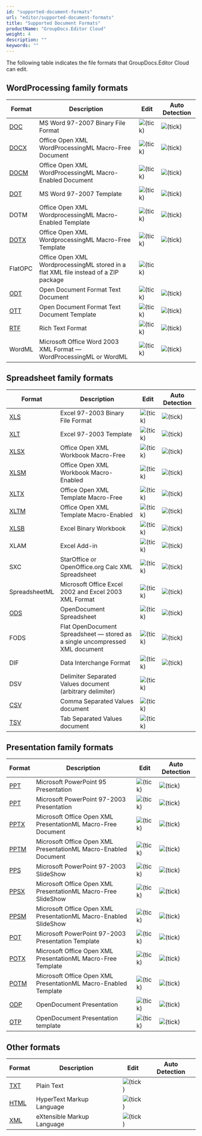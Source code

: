 ```yaml
---
id: "supported-document-formats"
url: "editor/supported-document-formats"
title: "Supported Document Formats"
productName: "GroupDocs.Editor Cloud"
weight: 4
description: ""
keywords: ""
---
```


The following table indicates the file formats that GroupDocs.Editor Cloud can edit.

## WordProcessing family formats ##

|Format|Description|Edit|Auto Detection
|---|---|---|---
|[DOC](https://wiki.fileformat.com/specification/word-processing/doc/)|MS Word 97-2007 Binary File Format|![(tick)](editor/images/check.png)|![(tick)](editor/images/check.png)
|[DOCX](https://wiki.fileformat.com/specification/word-processing/docx/)|Office Open XML WordProcessingML Macro-Free Document|![(tick)](editor/images/check.png)|![(tick)](editor/images/check.png)
|[DOCM](https://wiki.fileformat.com/specification/word-processing/docm/)|Office Open XML WordProcessingML Macro-Enabled Document|![(tick)](editor/images/check.png)|![(tick)](editor/images/check.png)
|[DOT](https://wiki.fileformat.com/specification/word-processing/dot/)|MS Word 97-2007 Template|![(tick)](editor/images/check.png)|![(tick)](editor/images/check.png)
|DOTM|Office Open XML WordprocessingML Macro-Enabled Template|![(tick)](editor/images/check.png)|![(tick)](editor/images/check.png)
|[DOTX](https://wiki.fileformat.com/specification/word-processing/dotx/)|Office Open XML WordprocessingML Macro-Free Template|![(tick)](editor/images/check.png)|![(tick)](editor/images/check.png)
|FlatOPC|Office Open XML WordprocessingML stored in a flat XML file instead of a ZIP package|![(tick)](editor/images/check.png)|
|[ODT](https://wiki.fileformat.com/specification/word-processing/odt/)|Open Document Format Text Document|![(tick)](editor/images/check.png)|![(tick)](editor/images/check.png)
|[OTT](https://wiki.fileformat.com/specification/word-processing/ott/)|Open Document Format Text Document Template|![(tick)](editor/images/check.png)|![(tick)](editor/images/check.png)
|[RTF](https://wiki.fileformat.com/specification/word-processing/rtf/)|Rich Text Format|![(tick)](editor/images/check.png)|![(tick)](editor/images/check.png)
|WordML|Microsoft Office Word 2003 XML Format — WordProcessingML or WordML|![(tick)](editor/images/check.png)|![(tick)](editor/images/check.png)

## Spreadsheet family formats ##

|Format|Description|Edit|Auto Detection
|---|---|---|---
|[XLS](https://wiki.fileformat.com/specification/spreadsheet/xls/)|Excel 97-2003 Binary File Format|![(tick)](editor/images/check.png)|![(tick)](editor/images/check.png)
|[XLT](https://wiki.fileformat.com/specification/spreadsheet/xlt/)|Excel 97-2003 Template|![(tick)](editor/images/check.png)|![(tick)](editor/images/check.png)
|[XLSX](https://wiki.fileformat.com/specification/spreadsheet/xlsx/)|Office Open XML Workbook Macro-Free|![(tick)](editor/images/check.png)|![(tick)](editor/images/check.png)
|[XLSM](https://wiki.fileformat.com/specification/spreadsheet/xlsm/)|Office Open XML Workbook Macro-Enabled|![(tick)](editor/images/check.png)|![(tick)](editor/images/check.png)
|[XLTX](https://wiki.fileformat.com/specification/spreadsheet/xltx/)|Office Open XML Template Macro-Free|![(tick)](editor/images/check.png)|![(tick)](editor/images/check.png)
|[XLTM](https://wiki.fileformat.com/specification/spreadsheet/xltm/)|Office Open XML Template Macro-Enabled|![(tick)](editor/images/check.png)|![(tick)](editor/images/check.png)
|[XLSB](https://wiki.fileformat.com/specification/spreadsheet/xlsb/)|Excel Binary Workbook|![(tick)](editor/images/check.png)|![(tick)](editor/images/check.png)
|XLAM|Excel Add-in|![(tick)](editor/images/check.png)|![(tick)](editor/images/check.png)
|SXC|StarOffice or OpenOffice.org Calc XML Spreadsheet|![(tick)](editor/images/check.png)|![(tick)](editor/images/check.png)
|SpreadsheetML|Microsoft Office Excel 2002 and Excel 2003 XML Format|![(tick)](editor/images/check.png)|![(tick)](editor/images/check.png)
|[ODS](https://wiki.fileformat.com/specification/spreadsheet/ods/)|OpenDocument Spreadsheet|![(tick)](editor/images/check.png)|![(tick)](editor/images/check.png)
|FODS|Flat OpenDocument Spreadsheet — stored as a single uncompressed XML document|![(tick)](editor/images/check.png)|![(tick)](editor/images/check.png)
|DIF|Data Interchange Format|![(tick)](editor/images/check.png)|![(tick)](editor/images/check.png)
|DSV|Delimiter Separated Values document (arbitrary delimiter)|![(tick)](editor/images/check.png)|
|[CSV](https://wiki.fileformat.com/specification/spreadsheet/csv/)|Comma Separated Values document|![(tick)](editor/images/check.png)|
|[TSV](https://wiki.fileformat.com/specification/spreadsheet/tsv/)|Tab Separated Values document|![(tick)](editor/images/check.png)|

## Presentation family formats ##

|Format|Description|Edit|Auto Detection
|---|---|---|---
|[PPT](https://wiki.fileformat.com/presentation/ppt/)|Microsoft PowerPoint 95 Presentation|![(tick)](editor/images/check.png)|![(tick)](editor/images/check.png)
|[PPT](https://wiki.fileformat.com/presentation/ppt/)|Microsoft PowerPoint 97-2003 Presentation|![(tick)](editor/images/check.png)|![(tick)](editor/images/check.png)
|[PPTX](https://wiki.fileformat.com/presentation/pptx/)|Microsoft Office Open XML PresentationML Macro-Free Document|![(tick)](editor/images/check.png)|![(tick)](editor/images/check.png)
|[PPTM](https://wiki.fileformat.com/presentation/pptm/)|Microsoft Office Open XML PresentationML Macro-Enabled Document|![(tick)](editor/images/check.png)|![(tick)](editor/images/check.png)
|[PPS](https://wiki.fileformat.com/presentation/pps/)|Microsoft PowerPoint 97-2003 SlideShow|![(tick)](editor/images/check.png)|![(tick)](editor/images/check.png)
|[PPSX](https://wiki.fileformat.com/presentation/ppsx/)|Microsoft Office Open XML PresentationML Macro-Free SlideShow|![(tick)](editor/images/check.png)|![(tick)](editor/images/check.png)
|[PPSM](https://wiki.fileformat.com/presentation/ppsm/)|Microsoft Office Open XML PresentationML Macro-Enabled SlideShow|![(tick)](editor/images/check.png)|![(tick)](editor/images/check.png)
|[POT](https://wiki.fileformat.com/presentation/pot/)|Microsoft PowerPoint 97-2003 Presentation Template|![(tick)](editor/images/check.png)|![(tick)](editor/images/check.png)
|[POTX](https://wiki.fileformat.com/presentation/potx/)|Microsoft Office Open XML PresentationML Macro-Free Template|![(tick)](editor/images/check.png)|![(tick)](editor/images/check.png)
|[POTM](https://wiki.fileformat.com/presentation/potm/)|Microsoft Office Open XML PresentationML Macro-Enabled Template|![(tick)](editor/images/check.png)|![(tick)](editor/images/check.png)
|[ODP](https://wiki.fileformat.com/presentation/odp/)|OpenDocument Presentation|![(tick)](editor/images/check.png)|![(tick)](editor/images/check.png)
|[OTP](https://wiki.fileformat.com/presentation/otp/)|OpenDocument Presentation template|![(tick)](editor/images/check.png)|![(tick)](editor/images/check.png)

## Other formats ##

|Format|Description|Edit|Auto Detection
|---|---|---|---
|[TXT](https://wiki.fileformat.com/specification/word-processing/txt/)|Plain Text|![(tick)](editor/images/check.png)|
|[HTML](https://wiki.fileformat.com/specification/web/html/)|HyperText Markup Language|![(tick)](editor/images/check.png)|
|[XML](https://wiki.fileformat.com/specification/web/xml/)|eXtensible Markup Language|![(tick)](editor/images/check.png)|
